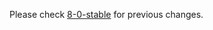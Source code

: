 
Please check [8-0-stable](https://github.com/rails/rails/blob/8-0-stable/actionmailer/CHANGELOG.md) for previous changes.
